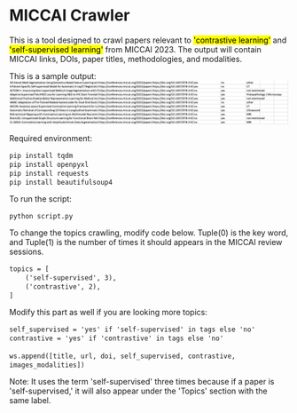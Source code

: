 # MICCAI Crawler
This is a tool designed to crawl papers relevant to <mark>'contrastive learning'</mark> and <mark>'self-supervised learning'</mark> from MICCAI 2023. The output will contain MICCAI links, DOIs, paper titles, methodologies, and modalities.

This is a sample output:
![Local Image](./tmp.png)

Required environment:
```
pip install tqdm
pip install openpyxl
pip install requests
pip install beautifulsoup4
```

To run the script:
```
python script.py
```

To change the topics crawling, modify code below.
Tuple(0) is the key word, and Tuple(1) is the number of times it should appears in the MICCAI review sessions.
```
topics = [
    ('self-supervised', 3),
    ('contrastive', 2),
]
```

Modify this part as well if you are looking more topics:
```
self_supervised = 'yes' if 'self-supervised' in tags else 'no'
contrastive = 'yes' if 'contrastive' in tags else 'no'

ws.append([title, url, doi, self_supervised, contrastive, images_modalities])

```


Note: It uses the term 'self-supervised' three times because if a paper is 'self-supervised,' it will also appear under the 'Topics' section with the same label.

